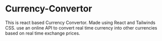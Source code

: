 # Currency-Convertor
This is react based Currency Convertor. Made using React and Tailwinds CSS. use an online API to convert real time currency into other currencies based on real time exchange prices. 
